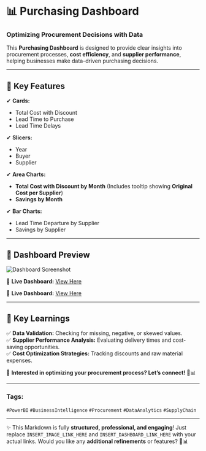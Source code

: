 # 📊 Purchasing Dashboard

### **Optimizing Procurement Decisions with Data**  

This **Purchasing Dashboard** is designed to provide clear insights into procurement processes, **cost efficiency**, and **supplier performance**, helping businesses make data-driven purchasing decisions.

---

## 🚀 **Key Features**
✔ **Cards:**  
   - Total Cost with Discount  
   - Lead Time to Purchase  
   - Lead Time Delays  

✔ **Slicers:**  
   - Year  
   - Buyer  
   - Supplier  

✔ **Area Charts:**  
   - **Total Cost with Discount by Month** (Includes tooltip showing **Original Cost per Supplier**)  
   - **Savings by Month**  

✔ **Bar Charts:**  
   - Lead Time Departure by Supplier  
   - Savings by Supplier  

---

## 📸 **Dashboard Preview**  
![Dashboard Screenshot](INSERT_IMAGE_LINK_HERE)  

🔗 **Live Dashboard:** [View Here]([INSERT_DASHBOARD_LINK_HERE](https://app.powerbi.com/view?r=eyJrIjoiMTU3ZGRhNDMtMGEzOC00OGU4LWE1M2QtNTYxOWQ3MjkwN2M0IiwidCI6IjY1OWNlMmI4LTA3MTQtNDE5OC04YzM4LWRjOWI2MGFhYmI1NyJ9))


🔗 **Live Dashboard:** [View Here]([INSERT_DASHBOARD_LINK_HERE](https://app.powerbi.com/view?r=eyJrIjoiMTU3ZGRhNDMtMGEzOC00OGU4LWE1M2QtNTYxOWQ3MjkwN2M0IiwidCI6IjY1OWNlMmI4LTA3MTQtNDE5OC04YzM4LWRjOWI2MGFhYmI1NyJ9))  

---

## 📌 **Key Learnings**
✅ **Data Validation:** Checking for missing, negative, or skewed values.  
✅ **Supplier Performance Analysis:** Evaluating delivery times and cost-saving opportunities.  
✅ **Cost Optimization Strategies:** Tracking discounts and raw material expenses.  

📖 **Interested in optimizing your procurement process? Let’s connect!** 🚀📊  

---

### **Tags:**  
`#PowerBI` `#BusinessIntelligence` `#Procurement` `#DataAnalytics` `#SupplyChain`  

---

✨ This Markdown is fully **structured, professional, and engaging**! Just replace `INSERT_IMAGE_LINK_HERE` and `INSERT_DASHBOARD_LINK_HERE` with your actual links. Would you like any **additional refinements** or features? 🚀📊  

